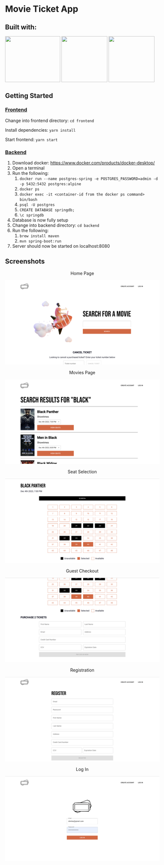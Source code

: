 # Movie Ticket App

## Built with:
<div>
<img src="https://upload.wikimedia.org/wikipedia/commons/thumb/a/a7/React-icon.svg/2300px-React-icon.svg.png" width=180 height=150>
<img src="https://miro.medium.com/max/500/1*AbiX4LwtSNozoyfypcKvEg.png" width=150 height=150>
<img src="https://upload.wikimedia.org/wikipedia/commons/thumb/2/29/Postgresql_elephant.svg/1985px-Postgresql_elephant.svg.png" width=150 height=150>
</div>

## Getting Started
### <ins>Frontend</ins>
Change into frontend directory: ```cd frontend```   
 
Install dependencies: ```yarn install```   

Start frontend: ```yarn start```   

### <ins>Backend</ins>
1. Download docker: https://www.docker.com/products/docker-desktop/
2. Open a terminal
3. Run the following:   
   1. ```docker run --name postgres-spring -e POSTGRES_PASSWORD=admin -d -p 5432:5432 postgres:alpine```
   2. ```docker ps```
   3. ```docker exec -it <container-id from the docker ps command> bin/bash```
   4. ```psql -U postgres```
   5. ```CREATE DATABASE springdb;```
   6. ```\c springdb```
4. Database is now fully setup
5. Change into backend directory: ```cd backend```
6. Run the following:
   1. ```brew install maven```
   2. ```mvn spring-boot:run```
7. Server should now be started on localhost:8080

## Screenshots
<center>Home Page</center>

![home page](screenshots/homepage.png)

<center>Movies Page</center>

![search](screenshots/searchresults.png)

<center>Seat Selection</center>

![seat selection](screenshots/seatselection.png)

<center>Guest Checkout</center>

![guest checkout](screenshots/guestcheckout.png)

<center>Registration</center>

![registration](screenshots/register.png)

<center>Log In</center>

![log in](screenshots/login.png)